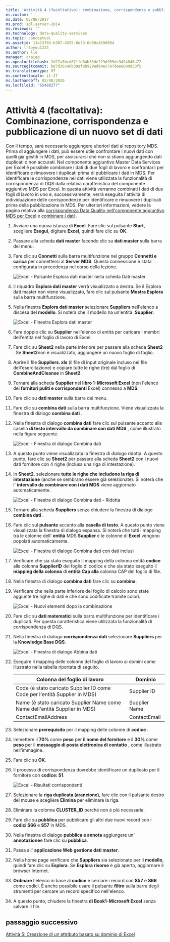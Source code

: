 ```yaml
---
title: 'Attività 4 (facoltativo): combinazione, corrispondenza e pubblicazione di un nuovo set di dati | Microsoft Docs'
ms.custom: ''
ms.date: 03/06/2017
ms.prod: sql-server-2014
ms.reviewer: ''
ms.technology: data-quality-services
ms.topic: conceptual
ms.assetid: 13a13f03-b307-4555-8e33-6d98c459d994
author: lrtoyou1223
ms.author: lle
manager: craigg
ms.openlocfilehash: 2d27a5bcd87ffd84b33de229d955dc9494846a72
ms.sourcegitcommit: b87d36c46b39af8b929ad94ec707dee8800950f5
ms.translationtype: MT
ms.contentlocale: it-IT
ms.lasthandoff: 02/08/2020
ms.locfileid: "65489277"
---
```

# <a name="task-4-optional-combining-matching-and-publishing-new-set-of-data"></a>Attività 4 (facoltativa): Combinazione, corrispondenza e pubblicazione di un nuovo set di dati
  Con il tempo, sarà necessario aggiungere ulteriori dati al repository MDS. Prima di aggiungere i dati, può essere utile confrontare i nuovi dati con quelli già gestiti in MDS, per assicurarsi che non si stiano aggiungendo dati duplicati o non accurati. Nel componente aggiuntivo Master Data Services per Excel è possibile combinare i dati di due fogli di lavoro e confrontarli per identificare e rimuovere i duplicati prima di pubblicare i dati in MDS. Per identificare le corrispondenze nei dati viene utilizzata la funzionalità di corrispondenza di DQS dalla relativa caratteristica del componente aggiuntivo MDS per Excel. In questa attività verranno combinati i dati di due fogli di lavoro in uno e, successivamente, verrà eseguita l'attività di individuazione delle corrispondenze per identificare e rimuovere i duplicati prima della pubblicazione in MDS. Per ulteriori informazioni, vedere la pagina relativa alla [corrispondenza Data Quality nell'componente aggiuntivo MDS per Excel](https://msdn.microsoft.com/library/hh548681.aspx) e [combinare i dati](https://msdn.microsoft.com/library/hh548680.aspx) .  
  
1.  Avviare una nuova istanza di **Excel**. Fare clic sul pulsante **Start**, scegliere **Esegui**, digitare **Excel**, quindi fare clic su **OK**.  
  
2.  Passare alla scheda **dati master** facendo clic su **dati master** sulla barra dei menu.  
  
3.  Fare clic su **Connetti** sulla barra multifunzione nel gruppo **Connetti e carica** per connettersi al **Server MDS**. Questa connessione è stata configurata in precedenza nel corso della lezione.  
  
     ![Excel - Pulsante Esplora dati master nella scheda Dati master](../../2014/tutorials/media/et-combinematchandpublishnewsod-01.jpg "Excel - Pulsante Esplora dati master nella scheda Dati master")  
  
4.  Il riquadro **Esplora dati master** verrà visualizzato a destra. Se il Esplora dati master non viene visualizzato, fare clic sul pulsante **Mostra Esplora** sulla barra multifunzione.  
  
5.  Nella finestra **Esplora dati master** selezionare **Suppliers** nell'elenco a discesa del **modello**. Si noterà che il modello ha un'entità: **Supplier**.  
  
     ![Excel - Finestra Esplora dati master](../../2014/tutorials/media/et-combinematchandpublishnewsod-02.jpg "Excel - Finestra Esplora dati master")  
  
6.  Fare doppio clic su **Supplier** nell'elenco di entità per caricare i membri dell'entità nel foglio di lavoro di Excel.  
  
7.  Fare clic su **Sheet2** nella parte inferiore per passare alla scheda **Sheet2** . Se **Sheet2**non è visualizzato, aggiungere un nuovo foglio di foglio.  
  
8.  Aprire il file **Suppliers. xls** (il file di input originale incluso nei file dell'esercitazione) e copiare tutte le righe (tre) dal foglio di **CombineAndCleanse** in **Sheet2**.  
  
9. Tornare alla scheda **Supplier** nel **libro 1-Microsoft Excel** (non l'elenco dei **fornitori puliti e corrispondenti** Excel) connesso a **MDS**.  
  
10. Fare clic su **dati master** sulla barra dei menu.  
  
11. Fare clic su **combina dati** sulla barra multifunzione. Viene visualizzata la finestra di dialogo **combina dati** .  
  
12. Nella finestra di dialogo **combina dati** fare clic sul pulsante accanto alla casella **di testo intervallo da combinare con dati MDS** , come illustrato nella figura seguente.  
  
     ![Excel - Finestra di dialogo Combina dati](../../2014/tutorials/media/et-combinematchandpublishnewsod-03.jpg "Excel - Finestra di dialogo Combina dati")  
  
13. A questo punto viene visualizzata la finestra di dialogo ridotta. A questo punto, fare clic su **Sheet2** per passare alla scheda **Sheet2** con i nuovi dati fornitore con 4 righe (inclusa una riga di intestazione).  
  
14. In **Sheet2**, selezionare **tutte le righe che includono la riga di intestazione** (anche se sembrano essere già selezionate). Si noterà che l' **intervallo da combinare con i dati MDS** viene aggiornato automaticamente.  
  
     ![Excel - Finestra di dialogo Combina dati - Ridotta](../../2014/tutorials/media/et-combinematchandpublishnewsod-04.jpg "Excel - Finestra di dialogo Combina dati - Ridotta")  
  
15. Tornare alla scheda **Suppliers** senza chiudere la finestra di dialogo **combina dati** .  
  
16. Fare clic sul **pulsante** accanto alla **casella di testo**. A questo punto viene visualizzata la finestra di dialogo espansa. Si noterà che tutti i mapping tra le colonne dell' **entità** MDS **Supplier** e le colonne di **Excel** vengono popolati automaticamente.  
  
     ![Excel - Finestra di dialogo Combina dati con dati inclusi](../../2014/tutorials/media/et-combinematchandpublishnewsod-05.jpg "Excel - Finestra di dialogo Combina dati con dati inclusi")  
  
17. Verificare che sia stato eseguito il mapping della colonna entità **codice** alla colonna **SupplierID** del foglio di codice e che sia stato eseguito il **mapping della colonna** di **entità Cap alla** colonna CAP del foglio di file.  
  
18. Nella finestra di dialogo **combina dati** fare clic su **combina**.  
  
19. Verificare che nella parte inferiore del foglio di calcolo sono state aggiunte tre righe di dati e che sono codificate tramite colori.  
  
     ![Excel - Nuovi elementi dopo la combinazione](../../2014/tutorials/media/et-combinematchandpublishnewsod-06.jpg "Excel - Nuovi elementi dopo la combinazione")  
  
20. Fare clic su **dati matematici** sulla barra multifunzione per identificare i duplicati. Per questa caratteristica viene utilizzata la funzionalità di corrispondenza di DQS.  
  
21. Nella finestra di dialogo **corrispondenza dati** selezionare **Suppliers** per la **Knowledge Base DQS**.  
  
     ![Excel - Finestra di dialogo Abbina dati](../../2014/tutorials/media/et-combinematchandpublishnewsod-07.jpg "Excel - Finestra di dialogo Abbina dati")  
  
22. Eseguire il mapping delle colonne del foglio di lavoro ai domini come illustrato nella tabella riportata di seguito.  
  
    |Colonna del foglio di lavoro|Dominio|  
    |----------------------|------------|  
    |Code (è stato caricato Supplier ID come Code per l'entità Supplier in MDS)|Supplier ID|  
    |Name (è stato caricato Supplier Name come Name dell'entità Supplier in MDS)|Supplier Name|  
    |ContactEmailAddress|ContactEmail|  
  
23. Selezionare **prerequisito** per il mapping delle colonne di **codice** .  
  
24. Immettere il **70%** come **peso** per **il nome del fornitore** e il **30%** come **peso** per il **messaggio di posta elettronica di contatto** , come illustrato nell'immagine.  
  
25. Fare clic su **OK**.  
  
26. Il processo di corrispondenza dovrebbe identificare un duplicato per il fornitore con **codice: S1**.  
  
     ![Excel - Risultati corrispondenti](../../2014/tutorials/media/et-combinematchandpublishnewsod-08.jpg "Excel - Risultati corrispondenti")  
  
27. Selezionare la **riga duplicata (arancione)**, fare clic con il pulsante destro del mouse e scegliere **Elimina** per eliminare la riga.  
  
28. Eliminare la colonna **CLUSTER_ID** perché non è più necessaria.  
  
29. Fare clic su **pubblica** per pubblicare gli altri due nuovi record con i **codici S66** e **S57** in MDS.  
  
30. Nella finestra di dialogo **pubblica e annota** aggiungere un' **annotazione**e fare clic su **pubblica**.  
  
31. Passa all' **applicazione Web gestione dati master**.  
  
32. Nella home page verificare che **Suppliers** sia selezionato per il **modello**, quindi fare clic su **Esplora**. Se **Esplora risorse** è già aperto, aggiornare il browser Internet.  
  
33. **Ordinare** l'elenco in base al **codice** e cercare i record con **S57** e **S66** come codici. È anche possibile usare il pulsante **filtro** sulla barra degli strumenti per cercare un record specifico nell'elenco.  
  
34. A questo punto, chiudere la finestra **di Book1-Microsoft Excel** senza salvare il file.  
  
## <a name="next-step"></a>passaggio successivo  
 [Attività 5: Creazione di un attributo basato su dominio di Excel](../../2014/tutorials/task-5-creating-a-domain-based-attribute-from-excel.md)  
  
  
